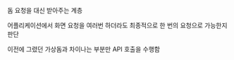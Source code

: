 돔 요청을 대신 받아주는 계층

어플리케이션에서 화면 요청을 여러번 하더라도 최종적으로 한 번의 요청으로 가능한지 판단

이전에 그렸던 가상돔과 차이나는 부분만 API 호출을 수행함

